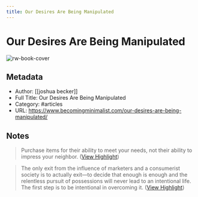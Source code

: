 ```yaml
---
title: Our Desires Are Being Manipulated
---
```

# Our Desires Are Being Manipulated

![rw-book-cover](https://www.becomingminimalist.com/wp-content/uploads/2023/02/ads-manipulate-1024x614.jpg)

## Metadata
- Author: [[joshua becker]]
- Full Title: Our Desires Are Being Manipulated
- Category: #articles
- URL: https://www.becomingminimalist.com/our-desires-are-being-manipulated/

## Notes
> Purchase items for their ability to meet your needs, not their ability to impress your neighbor. ([View Highlight](https://read.readwise.io/read/01gtzas5d4prrkqbb05qxf611g))

> The only exit from the influence of marketers and a consumerist society is to actually exit—to decide that enough is enough and the relentless pursuit of possessions will never lead to an intentional life. The first step is to be intentional in overcoming it. ([View Highlight](https://read.readwise.io/read/01gtzatbfn0n3jwtep3hxfqf83))

